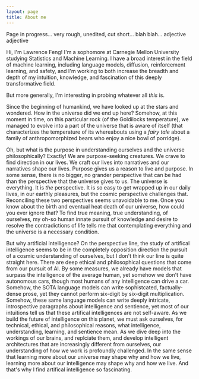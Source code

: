 ```yaml
---
layout: page
title: About me
---
```


Page in progress... very rough, unedited, cut short... blah blah... adjective adjective




Hi, I'm Lawrence Feng! I'm a sophomore at Carnegie Mellon University studying Statistics and Machine Learning. I have a broad interest in the field of machine learning, including language models, diffusion, reinforcement learning, and safety, and I'm working to both increase the breadth and depth of my intuition, knowledge, and fascination of this deeply transformative field.

But more generally, I'm interesting in probing whatever all *this* is. 

Since the beginning of humankind, we have looked up at the stars and wondered. How in the universe did we end up here? Somehow, at this moment in time, on this particular rock (of the Goldilocks temperature), we managed to evolve into a part of the universe that is aware of itself (that characterizes the temperature of its whereabouts using a *fairy tale* about a family of anthropomorphized bears who enjoy a nice bowl of porridge).  

Oh, but what is the purpose in understanding ourselves and the universe philosophically? Exactly! We are purpose-seeking creatures. We crave to find direction in our lives. We craft our lives into narratives and our narratives shape our lives. Purpose gives us a reason to live and purpose. In some sense, there is no bigger, no grander perspective that can be had than the perspective that the universe gives to us. The universe is everything. It is *the* perspective. It is so easy to get wrapped up in our daily lives, in our earthly pleasures, but the cosmic perspective challenges that. Reconciling these two perspectives seems unavoidable to me. Once you know about the birth and eventual heat death of our universe, how could you ever ignore that? To find true meaning, true understanding, of ourselves, my oh-so human innate pursuit of knowledge and desire to resolve the contradictions of life tells me that contemplating everything and the universe is a necessary condition. 

But why artificial intelligence? On the perspective line, the study of artifical intelligence seems to be in the completely opposition direction the pursuit of a cosmic understanding of ourselves, but I don't think our line is quite straight here. There are deep ethical and philosophical questions that come from our pursuit of AI. By some measures, we already have models that surpass the intelligence of the average human, yet somehow we don't have autonomous cars, though most humans of any intelligence can drive a car. Somehow, the SOTA language models can write sophistcated, factually-dense prose, yet they cannot perform six-digit by six-digit multiplication. Somehow, these same language models can write deeply intricate, introspective paragraphs about intelligence and sentience, yet most of our intuitions tell us that these artifical intelligences are not self-aware. As we build the future of intelligence on this planet, we must ask ourselves, for technical, ethical, and philosophical reasons, what intelligence, understanding, learning, and sentience mean. As we dive deep into the workings of our brains, and replciate them, and develop intelligent architectures that are increasingly different from ourselves, our understanding of how we work is profoundly challenged. In the same sense that learning more about our universe may shape why and how we live, learning more about our intelligence may shape why and how we live. And that's why I find artifical intelligence so fascinating.  
